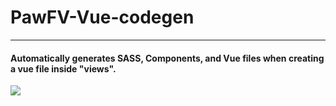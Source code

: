 # PawFV-Vue-codegen

-----

#### Automatically generates SASS, Components, and Vue files when creating a vue file inside "views".

![](https://i.imgur.com/M7MwcqN.gif)